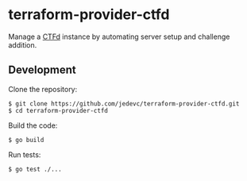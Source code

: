 # terraform-provider-ctfd

Manage a [CTFd](https://github.com/CTFd/CTFd) instance by automating server
setup and challenge addition.

## Development

Clone the repository:

    $ git clone https://github.com/jedevc/terraform-provider-ctfd.git
    $ cd terraform-provider-ctfd

Build the code:

    $ go build

Run tests:

    $ go test ./...